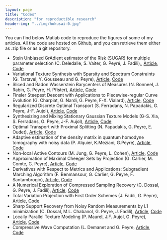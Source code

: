 ```yaml
---
layout: page
title: "Codes"
description: "for reproductible research"
header-img: "../img/hokusai-0.jpg"
---
```


You can find below Matlab code to reproduce the figures of some of my articles. All the code are hosted on Github, and you can retrieve them either as .zip file or as a git repository.

* Stein Unbiased GrAdient estimator of the Risk (SUGAR) for multiple parameter selection (C. Deledalle, S. Vaiter, G. Peyré, J. Fadili),, [Article](https://hal.archives-ouvertes.fr/hal-00987295), [Code](https://github.com/deledalle/sugar)
* Variational Texture Synthesis with Sparsity and Spectrum Constraints (G. Tartavel, Y. Gousseau and G. Peyre), [Article](https://hal.archives-ouvertes.fr/hal-00881847/), [Code](https://bitbucket.org/gtartavel/variational_synthesis)
* Sliced and Radon Wasserstein Barycenters of Measures (N. Bonneel, J. Rabin, G. Peyre, H. Pfister), [Article](http://hal.archives-ouvertes.fr/hal-00881872), [Code](https://github.com/gpeyre/2014-JMIV-SlicedTransport)
* Finsler Steepest Descent with Applications to Piecewise-regular Curve Evolution (G. Charpiat, G. Nardi, G. Peyre, F-X. Vialard), [Article](http://hal.archives-ouvertes.fr/hal-00839635), [Code](https://github.com/gpeyre/2013-IFB-FinslerGradient)
* Regularized Discrete Optimal Transport (S. Ferradans, N. Papadakis, G. Peyre, J-F. Aujol), [Article](http://arxiv.org/abs/1307.5551), [Code](https://github.com/gpeyre/2013-SIIMS-regularized-ot)
* Synthesizing and Mixing Stationary Gaussian Texture Models (G-S. Xia, S. Ferradans, G. Peyre, J-F. Aujol), [Article](http://hal.archives-ouvertes.fr/hal-00816342), [Code](https://github.com/gpeyre/2013-SIIMS-gaussian-textures)
* Optimal Transport with Proximal Splitting (N. Papadakis, G. Peyre, E. Oudet), [Article](http://hal.archives-ouvertes.fr/hal-00816211), [Code](https://github.com/gpeyre/2013-SIIMS-ot-splitting)
* Adaptive estimation of the density matrix in quantum homodyne tomography with noisy data (P. Alquier, K.Meziani, G.Peyre), [Article](http://arxiv.org/abs/1301.7644), [Code](https://github.com/gpeyre/2012-IP-stats-quantic)
* Non-local Active Contours (M. Jung, G. Peyre, L. Cohen), [Article](http://hal.archives-ouvertes.fr/hal-00650735), [Code](https://github.com/gpeyre/2012-SIIMS-nl-ac)
* Approximation of Maximal Cheeger Sets by Projection (G. Carlier, M. Comte, G. Peyre), [Article](http://hal.archives-ouvertes.fr/hal-00359736), [Code](https://github.com/gpeyre/2009-M3AN-cheeger)
* Derivatives with Respect to Metrics and Applications: Subgradient Marching Algorithm (F.  Benmansour, G. Carlier, G. Peyre, F. Santambrogio), [Article](http://hal.archives-ouvertes.fr/hal-00360794), [Code](https://github.com/gpeyre/2010-Numerische-SubGrad)
* A Numerical Exploration of Compressed Sampling Recovery (C. Dossal, G. Peyre, J. Fadili), [Article](http://hal.archives-ouvertes.fr/hal-00402455), [Code](https://github.com/gpeyre/2010-LAA-numerical-cs)
* Total Variation Projection with First Order Schemes (J. Fadili, G. Peyre), [Article](http://hal.archives-ouvertes.fr/hal-00380491), [Code](https://github.com/gpeyre/2011-TIP-tv-projection)
* Sharp Support Recovery from Noisy Random Measurements by L1 minimization (C. Dossal, M.L. Chabanol, G. Peyre, J. Fadili), [Article](http://hal.archives-ouvertes.fr/hal-00553670), [Code](https://github.com/gpeyre/2011-ACHA-support-ident)
* Locally Parallel Texture Modeling (P. Maurel, J.F. Aujol, G. Peyre), [Article](http://hal.archives-ouvertes.fr/hal-00415779), [Code](https://github.com/gpeyre/2011-SIIMS-tv-hilbert)
* Compressive Wave Computation (L. Demanet and G. Peyre, [Article](http://hal.archives-ouvertes.fr/hal-00368919), [Code](https://github.com/gpeyre/2011-FOCM-cwc)